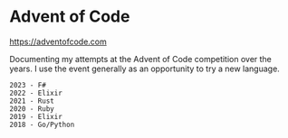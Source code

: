 # Advent of Code

<https://adventofcode.com>

Documenting my attempts at the Advent of Code competition over the years. I use the event generally as an opportunity
to try a new language.

    2023 - F#
    2022 - Elixir
    2021 - Rust
    2020 - Ruby
    2019 - Elixir
    2018 - Go/Python
